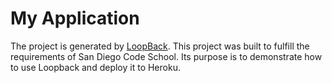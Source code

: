 # My Application

The project is generated by [LoopBack](http://loopback.io). This project was built to fulfill the requirements of San Diego Code School. Its purpose is to demonstrate how to use Loopback and deploy it to Heroku.